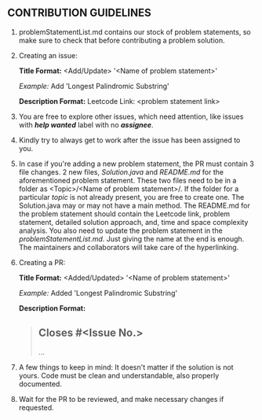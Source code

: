 ## CONTRIBUTION GUIDELINES

1. problemStatementList.md contains our stock of problem statements, so make sure to check that before contributing a problem solution.

2. Creating an issue: 

   **Title Format:** \<Add/Update> '\<Name of problem statement>'

   *Example:* Add 'Longest Palindromic Substring'

   **Description Format:** Leetcode Link: \<problem statement link>

3. You are free to explore other issues, which need attention, like issues with ***help wanted*** label with no ***assignee***.

4. Kindly try to always get to work after the issue has been assigned to you.

5. In case if you're adding a new problem statement, the PR must contain 3 file changes. 2 new files, *Solution.java* and *README.md* for the aforementioned problem statement. These two files need to be in a folder as \<Topic>/\<Name of problem statement>/. If the folder for a particular *topic* is not already present, you are free to create one. The Solution.java may or may not have a main method. The README.md for the problem statement should contain the Leetcode link, problem statement, detailed solution approach, and, time and space complexity analysis. You also need to update the problem statement in the *problemStatementList.md*. Just giving the name at the end is enough. The maintainers and collaborators will take care of the hyperlinking.

6. Creating a PR:

   **Title Format:** \<Added/Updated> '\<Name of problem statement>'

   *Example:* Added 'Longest Palindromic Substring'

   **Description Format:** 

   > ## Closes #\<Issue No.>
   >
   > ...

7. A few things to keep in mind: It doesn't matter if the solution is not yours. Code must be clean and understandable, also properly documented.

8. Wait for the PR to be reviewed, and make necessary changes if requested.
